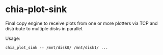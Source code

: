 # chia-plot-sink

Final copy engine to receive plots from one or more plotters via TCP and distribute to multiple disks in parallel.

Usage:
```
chia_plot_sink -- /mnt/disk0/ /mnt/disk1/ ...
```
